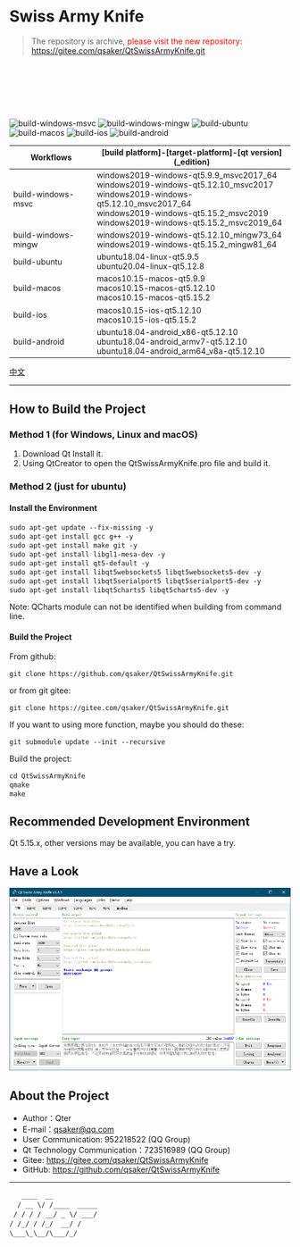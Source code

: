 # Swiss Army Knife

> The repository is archive, <font color="red">please visit the new repository: https://gitee.com/qsaker/QtSwissArmyKnife.git</font>
 
 </br>
 </br>
 </br>
 </br>
 </br>
   
![build-windows-msvc](https://github.com/qsaker/QtSwissArmyKnife/workflows/build-windows-msvc/badge.svg)
![build-windows-mingw](https://github.com/qsaker/QtSwissArmyKnife/workflows/build-windows-mingw/badge.svg)
![build-ubuntu](https://github.com/qsaker/QtSwissArmyKnife/workflows/build-ubuntu/badge.svg)
![build-macos](https://github.com/qsaker/QtSwissArmyKnife/workflows/build-macos/badge.svg)
![build-ios](https://github.com/qsaker/QtSwissArmyKnife/workflows/build-ios/badge.svg)
![build-android](https://github.com/qsaker/QtSwissArmyKnife/workflows/build-android/badge.svg)

|Workflows|\[build platform\]-\[target-platform\]-\[qt version\]\(_edition\)|
|----|----|
|build-windows-msvc|windows2019-windows-qt5.9.9_msvc2017_64</br>windows2019-windows-qt5.12.10_msvc2017</br>windows2019-windows-qt5.12.10_msvc2017_64</br>windows2019-windows-qt5.15.2_msvc2019</br>windows2019-windows-qt5.15.2_msvc2019_64|
|build-windows-mingw|windows2019-windows-qt5.12.10_mingw73_64</br> windows2019-windows-qt5.15.2_mingw81_64|
|build-ubuntu|ubuntu18.04-linux-qt5.9.5</br>ubuntu20.04-linux-qt5.12.8|
|build-macos|macos10.15-macos-qt5.9.9</br>macos10.15-macos-qt5.12.10</br>macos10.15-macos-qt5.15.2|
|build-ios|macos10.15-ios-qt5.12.10</br>macos10.15-ios-qt5.15.2|
|build-android|ubuntu18.04-android_x86-qt5.12.10</br>ubuntu18.04-android_armv7-qt5.12.10</br>ubuntu18.04-android_arm64_v8a-qt5.12.10|

[中文](./doc/zh_CN/README.md)
***************

## How to Build the Project

### Method 1 (for Windows, Linux and macOS)

1. Download Qt Install it.
2. Using QtCreator to open the QtSwissArmyKnife.pro file and build it.

### Method 2 (just for ubuntu)

#### Install the Environment

```(shell)
sudo apt-get update --fix-missing -y
sudo apt-get install gcc g++ -y
sudo apt-get install make git -y
sudo apt-get install libgl1-mesa-dev -y
sudo apt-get install qt5-default -y
sudo apt-get install libqt5websockets5 libqt5websockets5-dev -y
sudo apt-get install libqt5serialport5 libqt5serialport5-dev -y
sudo apt-get install libqt5charts5 libqt5charts5-dev -y
```

Note: QCharts module can not be identified when building from command line.

#### Build the Project

From github:

```(shell)
git clone https://github.com/qsaker/QtSwissArmyKnife.git
```

or from git gitee:

```(shell)
git clone https://gitee.com/qsaker/QtSwissArmyKnife.git
```

If you want to using more function, maybe you should do these:

```(shell)
git submodule update --init --recursive
```

Build the project:

```(shell)
cd QtSwissArmyKnife
qmake
make
```

## Recommended Development Environment

Qt 5.15.x, other versions may be available, you can have a try.

## Have a Look

![MainWindow.png](MainWindow.png)

## About the Project

* Author：Qter
* E-mail：qsaker@qq.com
* User Communication: 952218522 (QQ Group)
* Qt Technology Communication：723516989 (QQ Group)
* Gitee: <https://gitee.com/qsaker/QtSwissArmyKnife>
* GitHub: <https://github.com/qsaker/QtSwissArmyKnife>

***************

```txt
   ____  __
  / __ \/ /____  _____
 / / / / __/ _ \/ ___/
/ /_/ / /_/  __/ /
\___\_\__/\___/_/

```
